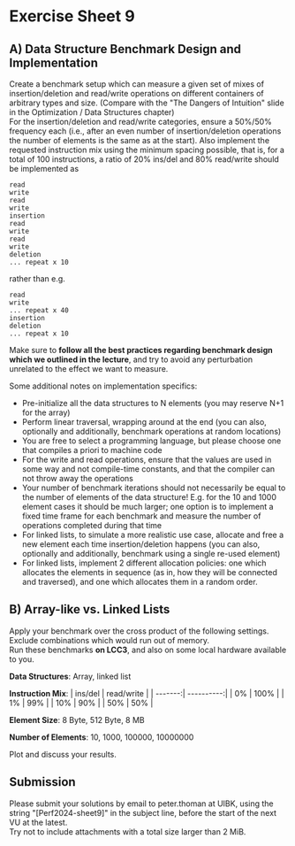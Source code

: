 Exercise Sheet 9
================

A) Data Structure Benchmark Design and Implementation
-----------------------------------------------------

Create a benchmark setup which can measure a given set of mixes of insertion/deletion and read/write operations on different containers of arbitrary types and size. (Compare with the "The Dangers of Intuition" slide in the Optimization / Data Structures chapter)  
For the insertion/deletion and read/write categories, ensure a 50%/50% frequency each (i.e., after an even number of insertion/deletion operations the number of elements is the same as at the start). Also implement the requested instruction mix using the minimum spacing possible, that is, for a total of 100 instructions, a ratio of 20% ins/del and 80% read/write should be implemented as

```
read
write
read
write
insertion
read
write
read
write
deletion
... repeat x 10
```

rather than e.g.

```
read
write
... repeat x 40
insertion
deletion
... repeat x 10
```

Make sure to **follow all the best practices regarding benchmark design which we outlined in the lecture**, and try to avoid any perturbation unrelated to the effect we want to measure.

Some additional notes on implementation specifics:

 * Pre-initialize all the data structures to N elements (you may reserve N+1 for the array)
 * Perform linear traversal, wrapping around at the end (you can also, optionally and additionally, benchmark operations at random locations)
 * You are free to select a programming language, but please choose one that compiles a priori to machine code
 * For the write and read operations, ensure that the values are used in some way and not compile-time constants, and that the compiler can not throw away the operations
 * Your number of benchmark iterations should not necessarily be equal to the number of elements of the data structure! E.g. for the 10 and 1000 element cases it should be much larger; one option is to implement a fixed time frame for each benchmark and measure the number of operations completed during that time
 * For linked lists, to simulate a more realistic use case, allocate and free a new element each time insertion/deletion happens (you can also, optionally and additionally, benchmark using a single re-used element)
 * For linked lists, implement 2 different allocation policies: one which allocates the elements in sequence (as in, how they will be connected and traversed), and one which allocates them in a random order.


B) Array-like vs. Linked Lists
------------------------------

Apply your benchmark over the cross product of the following settings. Exclude combinations which would run out of memory.  
Run these benchmarks **on LCC3**, and also on some local hardware available to you.

**Data Structures**: Array, linked list

**Instruction Mix**:
| ins/del | read/write |
| -------:| ----------:|
|     0%  |      100%  |
|     1%  |       99%  |
|    10%  |       90%  |
|    50%  |       50%  |

**Element Size**: 8 Byte, 512 Byte, 8 MB

**Number of Elements**: 10, 1000, 100000, 10000000

Plot and discuss your results.

Submission
----------
Please submit your solutions by email to peter.thoman at UIBK, using the string "[Perf2024-sheet9]" in the subject line, before the start of the next VU at the latest.  
Try not to include attachments with a total size larger than 2 MiB.
